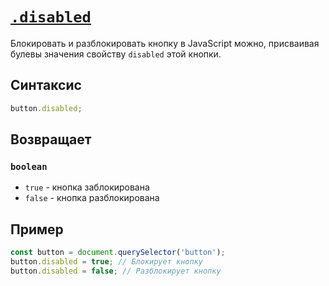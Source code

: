 # [`.disabled`](../index.md)

Блокировать и разблокировать кнопку в JavaScript можно, присваивая булевы значения свойству `disabled` этой кнопки.

## Синтаксис

```js
button.disabled;
```

## Возвращает

### `boolean`

- `true` - кнопка заблокирована
- `false` - кнопка разблокирована

## Пример

```js
const button = document.querySelector('button');
button.disabled = true; // Блокирует кнопку
button.disabled = false; // Разблокирует кнопку
```
